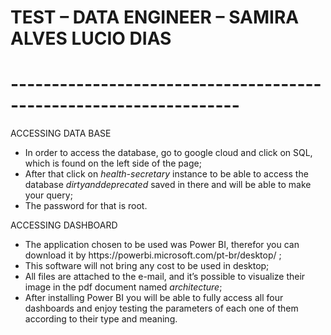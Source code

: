 # TEST – DATA ENGINEER – SAMIRA ALVES LUCIO DIAS
# ------------------------------------------------------------------

ACCESSING DATA BASE
<ul>
<li>In order to access the database, go to google cloud and click on SQL, which is found on the left side of the page; </li>
  <li>After that click on <em>health-secretary</em> instance to be able to access the database <em>dirtyanddeprecated</em> saved in there and will be able to make your query;</li>
<li>The password for that is root.</li>
</ul>

ACCESSING DASHBOARD
<ul>
<li>The application chosen to be used was Power BI, therefor you can download it by https://powerbi.microsoft.com/pt-br/desktop/ ;</li>
<li>This software will not bring any cost to be used in desktop;</li>
<li>All files are attached to the e-mail, and it’s possible to visualize their image in the pdf document named <em> architecture</em>;</li>
<li>After installing Power BI you will be able to fully access all four dashboards and enjoy testing the parameters of each one of them according to their type and meaning.</li></ul>

